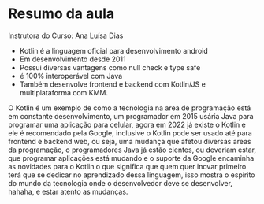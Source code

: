 # Resumo da aula 

Instrutora do Curso: Ana Luísa Dias

* Kotlin é a linguagem oficial para desenvolvimento android  
* Em desenvolvimento desde 2011  
* Possui diversas vantagens como null check e type safe  
* é 100% interoperável com Java  
* Também desenvolve frontend e backend com Kotlin/JS e multiplataforma com KMM.

O Kotlin é um exemplo de como a tecnologia na area de programação está em constante desenvolvimento, um programador em 2015 usária Java para programar uma aplicação para celular, agora em 2022 já existe o Kotlin e ele é recomendado pela Google, inclusive o Kotlin pode ser usado até para frontend e backend web, ou seja, uma mudança que afetou diversas areas da programação, o programadores Java já estão cientes, ou deveriam estar, que programar aplicações está mudando e o suporte da Google encaminha as novidades para o Kotlin o que significa que quem quer inovar primeiro terá que se dedicar no aprendizado dessa linguagem, isso mostra o espirito do mundo da tecnologia onde o desenvolvedor deve se desenvolver, hahaha, e estar atento as mudanças.